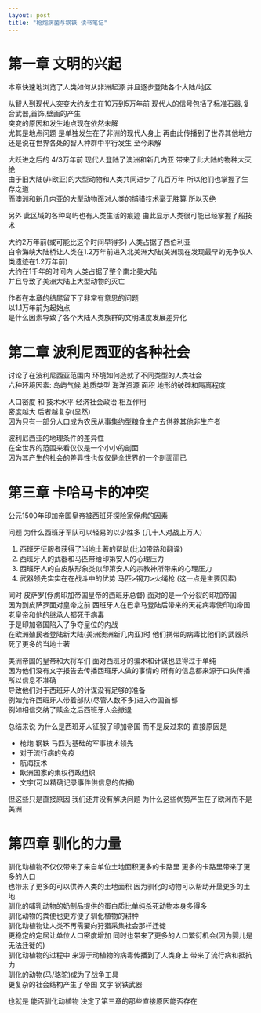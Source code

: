 ```yaml
---
layout: post
title: "枪炮病菌与钢铁 读书笔记"
---
```


# 第一章 文明的兴起

本章快速地浏览了人类如何从非洲起源 并且逐步登陆各个大陆/地区   

从智人到现代人突变大约发生在10万到5万年前 现代人的信号包括了标准石器,复合武器,首饰,壁画的产生   
突变的原因和发生地点现在依然未解   
尤其是地点问题 是单独发生在了非洲的现代人身上 再由此传播到了世界其他地方   
还是说在世界各处的智人种群中平行发生 至今未解   

<!--more-->

大跃进之后的 4/3万年前 现代人登陆了澳洲和新几内亚 带来了此大陆的物种大灭绝   
由于旧大陆(非欧亚)的大型动物和人类共同进步了几百万年 所以他们也掌握了生存之道   
而澳洲和新几内亚的大型动物面对人类的捕猎技术毫无胜算 所以灭绝   

另外 此区域的各种岛屿也有人类生活的痕迹 由此显示人类很可能已经掌握了船技术   

大约2万年前(或可能比这个时间早得多) 人类占据了西伯利亚   
白令海峡大陆桥让人类在1.2万年前进入北美洲大陆(美洲现在发现最早的无争议人类遗迹在1.2万年前)    
大约在1千年的时间内 人类占据了整个南北美大陆   
并且导致了美洲大陆上大型动物的灭亡   

作者在本章的结尾留下了非常有意思的问题   
以1.1万年前为起始点   
是什么因素导致了各个大陆人类族群的文明进度发展差异化   


# 第二章 波利尼西亚的各种社会

讨论了在波利尼西亚范围内 环境如何造就了不同类型的人类社会   
六种环境因素: 岛屿气候 地质类型 海洋资源 面积 地形的破碎和隔离程度   

人口密度 和 技术水平 经济社会政治 相互作用   
密度越大 后者越复杂(显然)   
因为只有一部分人口成为农民从事集约型粮食生产去供养其他非生产者   

波利尼西亚的地理条件的差异性   
在全世界的范围来看仅仅是一个小小的剖面   
因为其产生的社会的差异性也仅仅是全世界的一个剖面而已   

# 第三章 卡哈马卡的冲突

公元1500年印加帝国皇帝被西班牙探险家俘虏的因素   

问题 为什么西班牙军队可以轻易的以少胜多 (几十人对战上万人)    

1. 西班牙征服者获得了当地土著的帮助(比如带路和翻译)   
2. 西班牙人的武器和马匹带给印第安人的心理压力   
3. 西班牙人的白皮肤形象类似印第安人的宗教神所带来的心理压力   
4. 武器领先实实在在战斗中的优势 马匹>钢刀>火绳枪 (这一点是主要因素)   

同时 皮萨罗(俘虏印加帝国皇帝的西班牙总督) 面对的是一个分裂的印加帝国   
因为到皮萨罗面对皇帝之前 西班牙人在巴拿马登陆后带来的天花病毒使印加帝国老皇帝和他的继承人都死于病毒   
于是印加帝国陷入了争夺皇位的内战   
在欧洲殖民者登陆新大陆(美洲澳洲新几内亚)时 他们携带的病毒比他们的武器杀死了更多的当地土著   

美洲帝国的皇帝和大将军们 面对西班牙的骗术和计谋也显得过于单纯   
因为他们没有文字报告去传播西班牙人做的事情的 所有的信息都来源于口头传播   
所以信息不准确   
导致他们对于西班牙人的计谋没有足够的准备   
例如允许西班牙人带着部队(尽管人数不多)进入帝国首都   
例如相信交纳了赎金之后西班牙人会撤退   

总结来说 为什么是西班牙人征服了印加帝国 而不是反过来的 直接原因是   

* 枪炮 钢铁 马匹为基础的军事技术领先   
* 对于流行病的免疫   
* 航海技术   
* 欧洲国家的集权行政组织   
* 文字(可以精确记录事件供信息的传播)   

但这些只是直接原因 我们还并没有解决问题 为什么这些优势产生在了欧洲而不是美洲   

# 第四章 驯化的力量

驯化动植物不仅仅带来了来自单位土地面积更多的卡路里 更多的卡路里带来了更多的人口   
也带来了更多的可以供养人类的土地面积 因为驯化的动物可以帮助开垦更多的土地   
驯化的哺乳动物的奶制品提供的蛋白质比单纯杀死动物本身多得多   
驯化动物的粪便也更方便了驯化植物的耕种   
驯化动植物让人类不再需要向狩猎采集社会那样迁徙   
更稳定的定居让单位人口密度增加 同时也带来了更多的人口繁衍机会(因为婴儿是无法迁徙的)    
驯化动植物的过程中 来源于动植物的病毒传播到了人类身上 带来了流行病和抵抗力   
驯化的动物(马/骆驼)成为了战争工具   
更复杂的社会结构产生了帝国 文字 钢铁武器   

也就是 能否驯化动植物 决定了第三章的那些直接原因能否存在   

